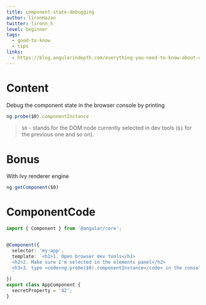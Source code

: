 ```yaml
---
title: component-state-debugging
author: lironHazan
twitter: lironn_h
level: beginner
tags:
  - good-to-know
  - tips 
links:
  - https://blog.angularindepth.com/everything-you-need-to-know-about-debugging-angular-applications-d308ed8a51b4
---
```

# Content

Debug the component state in the browser console by printing 
```typescript
ng.probe($0).componentInstance
```

> `$0` - stands for the DOM node currently selected in dev tools (`$1` for the previous one and so on).

# Bonus

With Ivy renderer engine 
```typescript
ng.getComponent($0)
```
  
# ComponentCode
```typescript
import { Component } from '@angular/core';


@Component({
  selector: 'my-app',
  template: `<h1>1. Open browser dev tools</h1>
  <h2>2. Make sure I'm selected in the elements panel</h2>
  <h3>3. type <code>ng.probe($0).componentInstance</code> in the console to get access to the component instance. </h3>
  `
})
export class AppComponent {
  secretProperty = '42';
}
```
